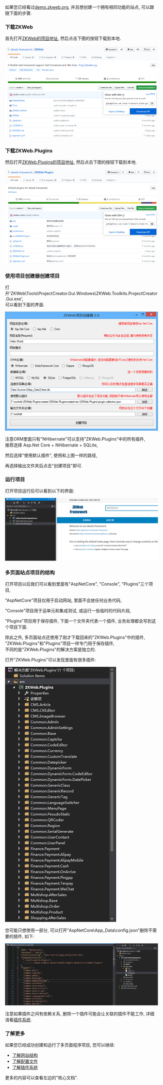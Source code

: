 如果您已经看过[demo.zkweb.org](http://demo.zkweb.org), 并且想创建一个拥有相同功能的站点, 可以跟随下面的步骤.

### 下载ZKWeb

首先打开[ZKWeb的项目地址](https://github.com/zkweb-framework/zkweb), 然后点击下图的按钮下载到本地.

![下载ZKWeb](../images/core/create_project_empty_1.png)

### 下载ZKWeb.Plugins

然后打开[ZKWeb.Plugins的项目地址](https://github.com/zkweb-framework/zkweb.plugins), 然后点击下图的按钮下载到本地.

![下载ZKWeb.Plugins](../images/core/create_project_demo_1.png)

### 使用项目创建器创建项目

打开'ZKWeb\Tools\ProjectCreator.Gui.Windows\ZKWeb.Toolkits.ProjectCreator.Gui.exe',<br/>
可以看到下面的界面.

![项目创建器](../images/core/create_project_demo_2.png)

注意ORM里面只有"NHibernate"可以支持"ZKWeb.Plugins"中的所有插件,<br/>
推荐选择 Asp.Net Core + NHibernate + SQLite,

然后选择"使用默认插件", 使用和上图一样的路径,

再选择输出文件夹后点击"创建项目"即可.

### 运行项目

打开项目运行后可以看到以下的界面:

![运行项目](../images/core/create_project_demo_3.png)

### 多页面站点项目的结构

打开项目以后我们可以看到里面有"AspNetCore", "Console", "Plugins"三个项目,

"AspNetCore"项目仅用于启动网站, 里面不会放任何业务代码,

"Console"项目用于运单元和集成测试, 或运行一些临时的代码片段,

"Plugins"项目用于保存插件, 下面一个文件夹代表一个插件, 业务处理都会写到这个项目下面.

除此之外, 多页面站点还使用了刚才下载回来的"ZKWeb.Plugins"中的插件,<br/>
"ZKWeb.Plugins"和"Plugins"项目一样专门用于保存插件,<br/>
不同的是"ZKWeb.Plugins"的解决方案是独立的.

打开"ZKWeb.Plugins"可以发现里面有很多插件:

![ZKWeb.Plugins](../images/core/create_project_demo_4.png)

您可能只想使用一部分, 可以打开"AspNetCore\App_Data\config.json"删除不需要的插件, 如下:

![config.json](../images/core/create_project_demo_5.png)

注意如果插件之间有依赖关系, 删除一个插件可能会让关联的插件不能工作, 详细请看[插件系统](plugin/index.html).

### 了解更多

如果您已经成功创建和运行了多页面程序项目, 您可以继续:

- [了解网站结构](website_struct/index.html)
- [了解配置文件](website_config/index.html)
- [了解插件系统](plugin/index.html)

更多的内容可以查看左边的"核心文档".
